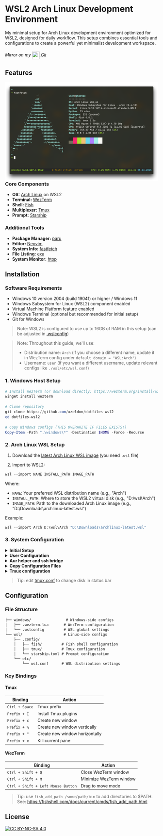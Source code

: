 # WSL2 Arch Linux Development Environment

My minimal setup for Arch Linux development environment optimized for WSL2, designed for daily workflow. This setup combines essential tools and configurations to create a powerful yet minimalist development workspace.

###### Mirror on my [<img src="https://git.zeldon.ru/assets/img/logo.svg" align="center" width="25" height="25"/> Git](https://git.zeldon.ru/zeldon/dotfiles-wsl2)

## Features

<img src="./.meta/screenshots/wall.png" alt="Rice Showcase" align="right" width="600px">

### Core Components

- **OS:** [Arch Linux](https://archlinux.org) on WSL2
- **Terminal:** [WezTerm](https://github.com/wezterm/wezterm)
- **Shell:** [Fish](https://github.com/fish-shell/fish-shell)
- **Multiplexer:** [Tmux](https://github.com/tmux/tmux)
- **Prompt:** [Starship](https://github.com/starship/starship)

### Additional Tools

- **Package Manager:** [paru](https://github.com/Morganamilo/paru)
- **Editor:** [Neovim](https://github.com/neovim/neovim)
- **System Info:** [fastfetch](https://github.com/fastfetch-cli/fastfetch)
- **File Listing:** [exa](https://github.com/ogham/exa)
- **System Monitor:** [htop](https://github.com/htop-dev/htop)

## Installation

### Software Requirements

- Windows 10 version 2004 (build 19041) or higher / Windows 11
- Windows Subsystem for Linux (WSL2) component enabled
- Virtual Machine Platform feature enabled
- Windows Terminal (optional but recommended for initial setup)
- Git for Windows

> Note: WSL2 is configured to use up to 16GB of RAM in this setup (can be adjusted in [.wslconfig](./windows/.wslconfig))

> Note: Throughout this guide, we'll use:
>
> - Distribution name: `Arch` (if you choose a different name, update it in WezTerm config under `default_domain = "WSL:Arch"`)
> - Username: `user` (if you want a different username, update relevant configs like `./wsl/etc/wsl.conf`)

### 1. Windows Host Setup

```powershell
# Install WezTerm (or download directly: https://wezterm.org/install/windows.html)
winget install wezterm

# Clone repository
git clone https://github.com/xzeldon/dotfiles-wsl2
cd dotfiles-wsl2

# Copy Windows configs (THIS OVERWRITE IF FILES EXISTS!)
Copy-Item -Path ".\windows\*" -Destination $HOME -Force -Recurse
```

### 2. Arch Linux WSL Setup

1. Download the [latest Arch Linux WSL image](https://gitlab.archlinux.org/archlinux/archlinux-wsl/-/releases/permalink/latest) (you need `.wsl` file)

2. Import to WSL2:

```powershell
wsl --import NAME INSTALL_PATH IMAGE_PATH
```

Where:

- `NAME`: Your preferred WSL distribution name (e.g., "Arch")
- `INSTALL_PATH`: Where to store the WSL2 virtual disk (e.g., "D:\wsl\Arch")
- `IMAGE_PATH`: Path to the downloaded Arch Linux image (e.g., "D:\Downloads\archlinux-latest.wsl")

Example:

```powershell
wsl --import Arch D:\wsl\Arch "D:\Downloads\archlinux-latest.wsl"
```

### 3. System Configuration

<details>
<summary><b>Initial Setup</b></summary>

```bash
# Run first-time setup
/usr/lib/wsl/first-setup.sh

# Update system
pacman -Syu

# Install dependencies
pacman -S sudo git vim neovim openssh wget binutils less debugedit fakeroot \
          fastfetch starship exa fish tmux htop python base-devel go
```

</details>

<details>
<summary><b>User Configuration</b></summary>

```bash
# Set root user password
passwd

# Configure locale
echo "en_US.UTF-8 UTF-8" >> /etc/locale.gen
locale-gen

# Create user
useradd -m user
# Set user password
passwd user

# Configure sudo
echo "user ALL=(ALL) ALL" >> /etc/sudoers.d/user

# Configure WSL default user
# 1. Copy WSL configuration file from host to guest
# (From Windows PowerShell, assuming you're in the repo directory and Arch is a WSL distribution name, from 2.2)
cp .\wsl\etc\wsl.conf \\wsl.localhost\Arch\etc\wsl.conf

# 2. Restart WSL for changes to take effect
# (Run this in PowerShell on Windows)
wsl --shutdown
```

</details>

<details>
<summary><b>Aur helper and ssh bridge</b></summary>

```bash
# Install AUR helper
git clone https://aur.archlinux.org/paru-bin.git
cd paru-bin
makepkg -si

# Install agent for ssh bridge (see: https://wiki.archlinux.org/title/Install_Arch_Linux_on_WSL#Bridge_the_ssh-agent_service_from_Windows)
paru -S wsl2-ssh-agent

# Create .ssh directory (this not exists by default, but required for wsl2-ssh-agent)
mkdir ~/.ssh
```

</details>

<details>
<summary><b>Copy Configuration Files</b></summary>

You need to copy all configuration files from the repository to your WSL environment:

From powershell:

```powershell
# Assuming you're in the repo directory, `Arch` is a WSL distribution name (from 2.2) and arch username is `user`
Copy-Item -Path .\wsl\* -Destination \\wsl.localhost\Arch\home\user -Recurse -Force -Exclude "etc"
```

   </details>

<details>
<summary><b>Tmux configuration</b></summary>

```bash
# Install Tmux Plugin Manager
git clone https://github.com/tmux-plugins/tpm ~/.tmux/plugins/tpm

# Start tmux and install plugins
tmux # Then press Ctrl+Space, Shift+I
```

</details>

> Tip: edit [tmux.conf](./wsl/.config/tmux/tmux.conf) to change disk in status bar

## Configuration

### File Structure

```
├── windows/                # Windows-side configs
│   ├── .wezterm.lua       # WezTerm configuration
│   └── .wslconfig         # WSL global settings
└── wsl/                   # Linux-side configs
    ├── .config/
    │   ├── fish/         # Fish shell configuration
    │   ├── tmux/         # Tmux configuration
    │   └── starship.toml # Prompt configuration
    └── etc/
        └── wsl.conf      # WSL distribution settings
```

### Key Bindings

#### Tmux

| Binding        | Action                         |
| -------------- | ------------------------------ |
| `Ctrl + Space` | Tmux prefix                    |
| `Prefix + I`   | Install Tmux plugins           |
| `Prefix + c`   | Create new window              |
| `Prefix + %`   | Create new window vertically   |
| `Prefix + "`   | Create new window horizontally |
| `Prefix + x`   | Kill current pane              |

#### WezTerm

| Binding                            | Action                  |
| ---------------------------------- | ----------------------- |
| `Ctrl + Shift + Q`                 | Close WezTerm window    |
| `Ctrl + Shift + M`                 | Minimize WezTerm window |
| `Ctrl + Shift + Left Mouse Button` | Drag to move mode       |

> Tip: use `fish_add_path /some/path/bin` to add directories to $PATH. See: https://fishshell.com/docs/current/cmds/fish_add_path.html

## License

[![CC BY-NC-SA 4.0][cc-by-nc-sa-image]][cc-by-nc-sa]

[cc-by-nc-sa]: http://creativecommons.org/licenses/by-nc-sa/4.0/
[cc-by-nc-sa-image]: https://licensebuttons.net/l/by-nc-sa/4.0/88x31.png
